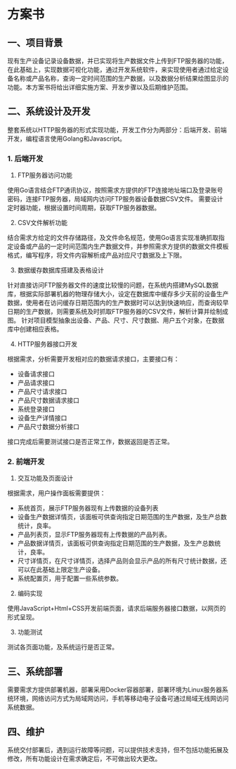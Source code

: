 # 方案书

## 一、项目背景

现有生产设备记录设备数据，并已实现将生产数据文件上传到FTP服务器的功能，在此基础上，实现数据可视化功能，通过开发系统软件，来实现使用者通过给定设备名称或产品名称，查询一定时间范围的生产数据，以及数据分析结果绘图显示的功能。本方案书将给出详细实施方案、开发步骤以及后期维护范围。

## 二、系统设计及开发

整套系统以HTTP服务器的形式实现功能，开发工作分为两部分：后端开发、前端开发，编程语言使用Golang和Javascript。

### 1. 后端开发

1. FTP服务器访问功能

  使用Go语言结合FTP通讯协议，按照需求方提供的FTP连接地址端口及登录账号密码，连接FTP服务器，局域网内访问FTP服务器设备数据CSV文件。
  需要设计定时器功能，根据设置时间周期，获取FTP服务器数据。

2. CSV文件解析功能

  结合需求方给定的文件存储路径，及文件命名规范，使用Go语言实现准确抓取指定设备或产品的一定时间范围内生产数据文件，并参照需求方提供的数据文件模板格式，编写程序，将文件内容解析成产品对应尺寸数据及上下限。

3. 数据缓存数据库搭建及表格设计

  针对直接访问FTP服务器文件的速度比较慢的问题，在系统内搭建MySQL数据库，根据实际部署机器的物理存储大小，设定在数据库中缓存多少天前的设备生产数据，使用者在访问缓存日期范围内的生产数据时可以达到快速响应，而查询较早日期的生产数据，则需要系统及时抓取FTP服务器的CSV文件，解析计算并绘制成图。
  针对项目模型抽象出设备、产品、尺寸、尺寸数据、用户五个对象，在数据库中创建相应表格。

4. HTTP服务器接口开发

  根据需求，分析需要开发相对应的数据请求接口，主要接口有：
  - 设备请求接口
  - 产品请求接口
  - 产品尺寸请求接口
  - 产品尺寸数据请求接口
  - 系统登录接口
  - 设备生产详情接口
  - 产品尺寸数据分析接口

  接口完成后需要测试接口是否正常工作，数据返回是否正常。

### 2. 前端开发

1. 交互功能及页面设计

  根据需求，用户操作面板需要提供：
  - 系统首页，展示FTP服务器现有上传数据的设备列表
  - 设备生产数据详情页，该面板可供查询指定日期范围的生产数据，及生产总数统计，良率。
  - 产品列表页，显示FTP服务器现有上传数据的产品列表。
  - 产品数据详情页，该面板可供查询指定日期范围的生产数据，及生产总数统计，良率。
  - 尺寸详情页，在尺寸详情页，选择产品则会显示产品的所有尺寸统计数据，还可以在此基础上限定生产设备。
  - 系统配置页，用于配置一些系统参数。

2. 编码实现

  使用JavaScript+Html+CSS开发前端页面，请求后端服务器接口数据，以网页的形式呈现。

3. 功能测试

  测试各页面功能，及系统运行是否正常。


## 三、系统部署

需要需求方提供部署机器，部署采用Docker容器部署，部署环境为Linux服务器系统环境，网络访问方式为局域网访问，手机等移动电子设备可通过局域无线网访问系统数据。

## 四、维护

系统交付部署后，遇到运行故障等问题，可以提供技术支持，但不包括功能拓展及修改，所有功能设计在需求确定后，不可做出较大更改。
